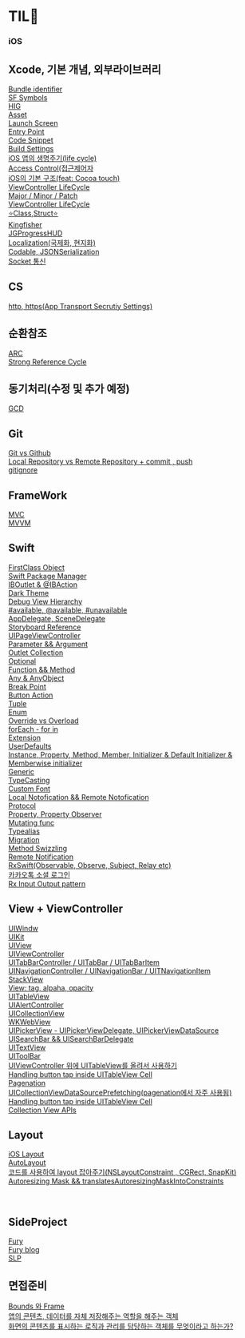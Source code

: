 # TIL💫

### iOS

## Xcode, 기본 개념, 외부라이브러리
[Bundle identifier](https://github.com/MoSonLee/TIL/issues/1#issue-1299274205)</br>
[SF Symbols](https://github.com/MoSonLee/TIL/issues/3#issue-1299276529)</br>
[HIG](https://github.com/MoSonLee/TIL/issues/2#issue-1299275288)</br>
[Asset](https://github.com/MoSonLee/TIL/issues/4#issue-1299277687)</br>
[Launch Screen](https://github.com/MoSonLee/TIL/issues/5#issue-1339991324)</br>
[Entry Point](https://github.com/MoSonLee/TIL/issues/6#issue-1339994083)</br>
[Code Snippet](https://github.com/MoSonLee/TIL/issues/17#issue-1340015587)</br>
[Build Settings](https://github.com/MoSonLee/TIL/issues/15#issue-1340012626)</br>
[iOS 앱의 생명주기(life cycle)](https://s2ung.tistory.com/52)</br>
[Access Control(접근제어자](https://github.com/MoSonLee/TIL/issues/19#issue-1340056845)</br>
[iOS의 기본 구조(feat: Cocoa touch)](https://github.com/MoSonLee/TIL/issues/21#issue-1340178890)</br>
[ViewController LifeCycle](https://github.com/MoSonLee/TIL/issues/49#issue-1341430329)</br>
[Major / Minor / Patch](https://github.com/MoSonLee/TIL/issues/48#issue-1341428756)</br>
[ViewController LifeCycle](https://github.com/MoSonLee/TIL/issues/49#issue-1341430329)</br>
[⭐️Class,Struct⭐️](https://github.com/MoSonLee/TIL/issues/43#issue-1341423602)</br>
[Kingfisher](https://github.com/MoSonLee/TIL/issues/55#issue-1341599512)</br>
[JGProgressHUD](https://github.com/MoSonLee/TIL/issues/80#issue-1361713925)</br>
[Localization(국제화, 현지화)](https://github.com/MoSonLee/TIL/issues/81#issue-1362893992)</br>
[Codable, JSONSerialization](https://github.com/MoSonLee/TIL/issues/82#issue-1363003099)</br>
[Socket 통신](https://s2ung.tistory.com/40)</br>

## CS
[http, https(App Transport Secrutiy Settings)](https://github.com/MoSonLee/TIL/issues/54#issue-1341597717)</br>

## 순환참조
[ARC](https://github.com/MoSonLee/TIL/issues/70#issue-1361514904)</br>
[Strong Reference Cycle](https://github.com/MoSonLee/TIL/issues/71#issue-1361583556)</br>

## 동기처리(수정 및 추가 예정)
[GCD](https://github.com/MoSonLee/TIL/issues/74#issue-1361687932)</br>


## Git
[Git vs Github](https://github.com/MoSonLee/TIL/issues/28#issue-1340468609)</br>
[Local Repository vs Remote Repository + commit , push](https://github.com/MoSonLee/TIL/issues/29#issue-1340470261)</br>
[gitignore](https://github.com/MoSonLee/TIL/issues/75#issue-1361706482)</br>

## FrameWork
[MVC](https://github.com/MoSonLee/TIL/issues/73#issue-1361603218)</br>
[MVVM](https://github.com/MoSonLee/TIL/issues/72#issue-1361586400)</br>

## Swift
[FirstClass Object](https://github.com/MoSonLee/TIL/issues/77#issue-1361709707)</br>
[Swift Package Manager](https://github.com/MoSonLee/TIL/issues/47#issue-1341428353)</br>
[IBOutlet & @IBAction](https://github.com/MoSonLee/TIL/issues/10#issue-1340000840)</br>
[Dark Theme](https://github.com/MoSonLee/TIL/issues/14#issue-1340011294)</br>
[Debug View Hierarchy](https://github.com/MoSonLee/TIL/issues/16#issue-1340014576)</br>
[#available, @available, #unavailable](https://github.com/MoSonLee/TIL/issues/13#issue-1340010382)</br>
[AppDelegate, SceneDelegate](https://github.com/MoSonLee/TIL/issues/11#issue-1340005330)</br>
[Storyboard Reference](https://github.com/MoSonLee/TIL/issues/46#issue-1341426998)</br>
[UIPageViewController](https://github.com/MoSonLee/TIL/issues/20#issue-1340082110)</br>
[Parameter && Argument](https://github.com/MoSonLee/TIL/issues/24#issue-1340186693)</br>
[Outlet Collection ](https://github.com/MoSonLee/TIL/issues/27#issue-1340201468)</br>
[Optional](https://github.com/MoSonLee/TIL/issues/25#issue-1340197978)</br>
[Function && Method](https://github.com/MoSonLee/TIL/issues/23#issue-1340183315)</br>
[Any & AnyObject](https://github.com/MoSonLee/TIL/issues/26#issue-1340200669)</br>
[Break Point](https://github.com/MoSonLee/TIL/issues/22#issue-1340180488)</br>
[Button Action](https://github.com/MoSonLee/TIL/issues/31#issue-1340474719)</br>
[Tuple](https://github.com/MoSonLee/TIL/issues/37#issue-1340488502)</br>
[Enum](https://github.com/MoSonLee/TIL/issues/36#issue-1340487126)</br>
[Override vs Overload](https://github.com/MoSonLee/TIL/issues/38#issue-1340490261)</br>
[forEach - for in](https://github.com/MoSonLee/TIL/issues/42#issue-1341391110)</br>
[Extension](https://github.com/MoSonLee/TIL/issues/52#issue-1341454379)</br>
[UserDefaults](https://github.com/MoSonLee/TIL/issues/50#issue-1341430967)</br>
[Instance, Property, Method, Member, Initializer & Default Initializer & Memberwise initializer](https://github.com/MoSonLee/TIL/issues/44#issue-1341425352)</br>
[Generic](https://github.com/MoSonLee/TIL/issues/57#issue-1342735528)</br>
[TypeCasting](https://github.com/MoSonLee/TIL/issues/56#issue-1342728055)</br>
[Custom Font](https://github.com/MoSonLee/TIL/issues/69#issue-1342834494)</br>
[Local Notofication && Remote Notofication](https://github.com/MoSonLee/TIL/issues/68#issue-1342832935)</br>
[Protocol](https://github.com/MoSonLee/TIL/issues/62#issue-1342798299)</br>
[Property, Property Observer](https://github.com/MoSonLee/TIL/issues/58#issue-1342766733)</br>
[Mutating func](https://github.com/MoSonLee/TIL/issues/59#issue-1342772184)</br>
[Typealias](https://github.com/MoSonLee/TIL/issues/78#issue-1361710220)</br>
[Migration](https://github.com/MoSonLee/TIL/issues/86#issue-1410459715)</br>
[Method Swizzling](https://github.com/MoSonLee/TIL/issues/85#issue-1410458735)</br>
[Remote Notification](https://github.com/MoSonLee/TIL/issues/84#issue-1410452389)</br>
[RxSwift(Observable, Observe, Subject, Relay etc)](https://s2ung.tistory.com/30)</br>
[카카오톡 소셜 로그인](https://s2ung.tistory.com/32)</br>
[Rx Input Output pattern](https://s2ung.tistory.com/35)</br>

## View + ViewController
[UIWindw](https://github.com/MoSonLee/TIL/issues/18#issue-1340017275)</br>
[UIKit](https://github.com/MoSonLee/TIL/issues/7#issue-1339997048)</br>
[UIView](https://github.com/MoSonLee/TIL/issues/9#issue-1339999780)</br>
[UIViewController](https://github.com/MoSonLee/TIL/issues/8#issue-1339998638)</br>
[UITabBarController / UITabBar / UITabBarItem](https://github.com/MoSonLee/TIL/issues/32#issue-1340476438)</br>
[UINavigationController / UINavigationBar / UITNavigationItem](https://github.com/MoSonLee/TIL/issues/33#issue-1340478371)</br>
[StackView](https://github.com/MoSonLee/TIL/issues/34#issue-1340482079)</br>
[View: tag, alpaha, opacity](https://github.com/MoSonLee/TIL/issues/35#issue-1340484270)</br>
[UITableView](https://github.com/MoSonLee/TIL/issues/51#issue-1341440503)</br>
[UIAlertController](https://github.com/MoSonLee/TIL/issues/45#issue-1341426165)</br>
[UICollectionView](https://github.com/MoSonLee/TIL/issues/53#issue-1341592794)</br>
[WKWebView](https://github.com/MoSonLee/TIL/issues/67#issue-1342828727)</br>
[UIPickerView - UIPickerViewDelegate, UIPickerViewDataSource](https://github.com/MoSonLee/TIL/issues/66#issue-1342828122)</br>
[UISearchBar && UISearchBarDelegate](https://github.com/MoSonLee/TIL/issues/65#issue-1342826663)</br>
[UITextView](https://github.com/MoSonLee/TIL/issues/64#issue-1342810365)</br>
[UIToolBar](https://github.com/MoSonLee/TIL/issues/63#issue-1342806406)</br>
[UIViewController 위에 UITableView를 올려서 사용하기](https://github.com/MoSonLee/TIL/issues/61#issue-1342783997)</br>
[Handling button tap inside UITableView Cell](https://github.com/MoSonLee/TIL/issues/60#issue-1342774593)</br>
[Pagenation](https://github.com/MoSonLee/TIL/issues/76#issue-1361707942)</br>
[UICollectionViewDataSourcePrefetching(pagenation에서 자주 사용됨)](https://github.com/MoSonLee/TIL/issues/79#issue-1361713332)</br>
[Handling button tap inside UITableView Cell](https://github.com/MoSonLee/TIL/issues/60#issue-1342774593)</br>
[Collection View APIs](https://github.com/MoSonLee/TIL/issues/87#issue-1413287944)</br>

## Layout
[iOS Layout](https://github.com/MoSonLee/TIL/issues/39#issue-1341319568)</br>
[AutoLayout](https://github.com/MoSonLee/TIL/issues/30#issue-1340473117)</br>
[코드를 사용하여 layout 잡아주기(NSLayoutConstraint , CGRect, SnapKit)](https://github.com/MoSonLee/TIL/issues/41#issue-1341340646)</br>
[Autoresizing Mask && translatesAutoresizingMaskIntoConstraints](https://github.com/MoSonLee/TIL/issues/40#issue-1341327421)</br>

</br>

## SideProject
[Fury](https://github.com/MoSonLee/TIL/issues/83#issue-1396508373)</br>
[Fury blog](https://s2ung.tistory.com/34)</br>
[SLP](https://s2ung.tistory.com/31)</br>


## 면접준비
[Bounds 와 Frame](https://github.com/MoSonLee/TIL/issues/88#issue-1621959991)</br>
[앱의 콘텐츠, 데이터를 자체 저장해주는 역할을 해주는 객체 ](https://github.com/MoSonLee/TIL/issues/89#issue-1624948778)</br>
[화면의 콘텐츠를 표시하는 로직과 관리를 담당하는 객체를 무엇이라고 하는가?](https://github.com/MoSonLee/TIL/issues/90#issue-1625084903)</br>
